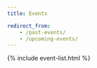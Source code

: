 ```yaml
---
title: Events

redirect_from:
    - /past-events/
    - /upcoming-events/
---
```



{% include event-list.html %}

